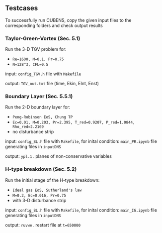 ## Testcases
To successfully run CUBENS, copy the given input files to the corresponding folders and check output results

### Taylor-Green-Vortex (Sec. 5.1)
Run the 3-D TGV problem for:
  - `Re=1600, M=0.1, Pr=0.75`
  - `N=128^3, CFL=0.5`

input: `config_TGV.h` file with `Makefile`

output: `TGV_out.txt` file (time, Ekin, EInt, Enst)

### Boundary Layer  (Sec. 5.5.1)
Run the 2-D boundary layer for:
  - `Peng-Robinson EoS, Chung TP`
  - `Ec=0.01, M=0.203, Pr=2.395, T_red=0.9207, P_red=1.0844, Rho_red=2.2169`
  - no disturbance strip

input: `config_BL.h` file with `Makefile`, for inital condition: `main_PR.ipynb` file generating files in `inputDNS`

output: `ypl.1.` planes of non-conservative variables

### H-type breakdown (Sec. 5.2)
Run the initial stage of the H-type breakdown:
  - `Ideal gas EoS, Sutherland's law`
  - `M=0.2, Ec=0.016, Pr=0.75`
  - with 3-D disturbance strip

input: `config_BL.h` file with `Makefile`, for inital condition: `main_IG.ipynb` file generating files in `inputDNS`

output: `ruvwe.` restart file at `t=650000`


